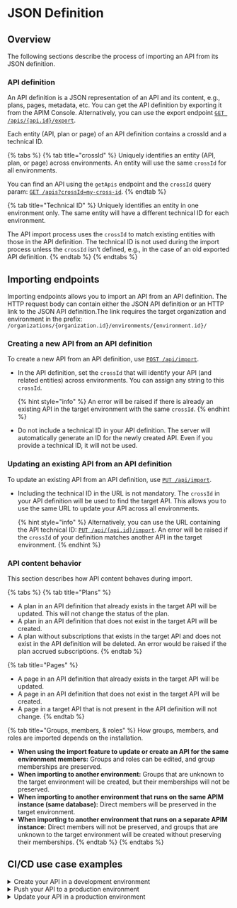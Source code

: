 # JSON Definition

## Overview

The following sections describe the process of importing an API from its JSON definition.

### API definition

An API definition is a JSON representation of an API and its content, e.g., plans, pages, metadata, etc. You can get the API definition by exporting it from the APIM Console. Alternatively, you can use the export endpoint [`GET /apis/{api.id}/export`](https://gravitee-io-labs.github.io/mapi-v1-docs/#tag/api-definition/get/organizations/{orgId}/environments/{envId}/apis/{api}/definition).

Each entity (API, plan or page) of an API definition contains a crossId and a technical ID.

{% tabs %}
{% tab title="crossId" %}
Uniquely identifies an entity (API, plan, or page) across environments. An entity will use the same `crossId` for all environments.

You can find an API using the `getApis` endpoint and the `crossId` query param: [`GET /apis?crossId=my-cross-id`](https://gravitee-io-labs.github.io/mapi-v1-docs/#tag/apis/get/organizations/{orgId}/environments/{envId}/apis).
{% endtab %}

{% tab title="Technical ID" %}
Uniquely identifies an entity in one environment only. The same entity will have a different technical ID for each environment.

The API import process uses the `crossId` to match existing entities with those in the API definition. The technical ID is not used during the import process unless the `crossId` isn’t defined, e.g., in the case of an old exported API definition.
{% endtab %}
{% endtabs %}

## Importing endpoints

Importing endpoints allows you to import an API from an API definition. The HTTP request body can contain either the JSON API definition or an HTTP link to the JSON API definition.The link requires the target organization and environment in the prefix: `/organizations/{organization.id}/environments/{environment.id}/`

### Creating a new API from an API definition

To create a new API from an API definition, use [`POST /api/import`](https://gravitee-io-labs.github.io/mapi-v1-docs/#tag/apis/post/organizations/{orgId}/environments/{envId}/apis/import).

*   In the API definition, set the `crossId` that will identify your API (and related entities) across environments. You can assign any string to this `crossId`.

    {% hint style="info" %}
    An error will be raised if there is already an existing API in the target environment with the same `crossId`.
    {% endhint %}
* Do not include a technical ID in your API definition. The server will automatically generate an ID for the newly created API. Even if you provide a technical ID, it will not be used.

### Updating an existing API from an API definition

To update an existing API from an API definition, use [`PUT /api/import`](https://gravitee-io-labs.github.io/mapi-v1-docs/#tag/apis/put/organizations/{orgId}/environments/{envId}/apis/import).

*   Including the technical ID in the URL is not mandatory. The `crossId` in your API definition will be used to find the target API. This allows you to use the same URL to update your API across all environments.

    {% hint style="info" %}
    Alternatively, you can use the URL containing the API technical ID: [`PUT /api/{api.id}/import`](https://gravitee-io-labs.github.io/mapi-v1-docs/#tag/apis/put/organizations/{orgId}/environments/{envId}/apis/{api}/import). An error will be raised if the `crossId` of your definition matches another API in the target environment.
    {% endhint %}

### API content behavior

This section describes how API content behaves during import.

{% tabs %}
{% tab title="Plans" %}
* A plan in an API definition that already exists in the target API will be updated. This will not change the status of the plan.
* A plan in an API definition that does not exist in the target API will be created.
* A plan without subscriptions that exists in the target API and does not exist in the API definition will be deleted. An error would be raised if the plan accrued subscriptions.
{% endtab %}

{% tab title="Pages" %}
* A page in an API definition that already exists in the target API will be updated.
* A page in an API definition that does not exist in the target API will be created.
* A page in a target API that is not present in the API definition will not change.
{% endtab %}

{% tab title="Groups, members, & roles" %}
How groups, members, and roles are imported depends on the installation.

* **When using the import feature to update or create an API for the same environment members:** Groups and roles can be edited, and group memberships are preserved.
* **When importing to another environment:** Groups that are unknown to the target environment will be created, but their memberships will not be preserved.
* **When importing to another environment that runs on the same APIM instance (same database):** Direct members will be preserved in the target environment.
* **When importing to another environment that runs on a separate APIM instance:** Direct members will not be preserved, and groups that are unknown to the target environment will be created without preserving their memberships.
{% endtab %}
{% endtabs %}

## CI/CD use case examples

<details>

<summary>Create your API in a development environment</summary>

Use the APIM Console.

</details>

<details>

<summary>Push your API to a production environment</summary>

*   Get your API definition by exporting it from the APIM Console or using the export endpoint. For example:

    ```bash
    curl -H "Authorization: Bearer MY-ACCESS-TOKEN" \
         -H "Content-Type:application/json;charset=UTF-8" \
         -X GET \
         https://[GRAVITEEIO-APIM-MGT-API-HOST]/management/organizations/[ORGANIZATION_ID]/environments/[ENVIRONMENT_ID]/apis/35a1b7d4-b644-43d1-a1b7-d4b64493d134/export
    ```
*   For each environment where you want to create your API, call the POST endpoint. For example:

    ```bash
    curl -H "Authorization: Bearer MY-ACCESS-TOKEN" \
         -H "Content-Type:application/json;charset=UTF-8" \
         -X POST \
         -d '{
                "name": "my-api",
                "crossId": "3e645da6-039c-4cc0-a45d-a6039c1cc0d3",
                "version": "1",
                [....]
            }' \
         https://[GRAVITEEIO-APIM-MGT-API-HOST]/management/organizations/[ORGANIZATION_ID]/environments/[ENVIRONMENT_ID]/apis/import
    ```

</details>

<details>

<summary>Update your API in a production environment</summary>

* Update your API definition manually or by re-exporting the source API from the development environment.
*   For each environment where you want to update your API, call the PUT endpoint. For example:

    ```bash
    curl -H "Authorization: Bearer MY-ACCESS-TOKEN" \
         -H "Content-Type:application/json;charset=UTF-8" \
         -X PUT \
         -d '{
                "name": "my-updated-api",
                "crossId": "3e645da6-039c-4cc0-a45d-a6039c1cc0d3",
                "version": "1",
                [....]
            }' \
         https://[GRAVITEEIO-APIM-MGT-API-HOST]//management/organizations/[ORGANIZATION_ID]/environments/[ENVIRONMENT_ID]/apis/import
    ```

</details>

